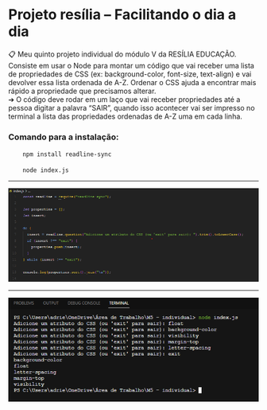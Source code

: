 # Projeto resília – Facilitando o dia a dia

📋 Meu quinto projeto individual do módulo V da RESÍLIA EDUCAÇÃO. Consiste em usar o Node para montar um código que vai receber uma lista de
propriedades de CSS (ex: background-color, font-size, text-align) e vai devolver
essa lista ordenada de A-Z. Ordenar o CSS ajuda a encontrar mais rápido a
propriedade que precisamos alterar. <br/>
➔ O código deve rodar em um laço que vai receber propriedades até a
pessoa digitar a palavra “SAIR”, quando isso acontecer vai ser impresso
no terminal a lista das propriedades ordenadas de A-Z uma em cada linha.  


### Comando para a instalação:
        
        npm install readline-sync
         
        node index.js  
        
---
 
  <img alt="cssNode" src="https://raw.githubusercontent.com/gooddri/ProjetoNodeCss/main/img/cssNode.png?token=GHSAT0AAAAAAB7RZXCF26P2TPFFKCW6ATJEZAEB7PA">
  
---
  
  <img alt="cssNode" src="https://raw.githubusercontent.com/gooddri/ProjetoNodeCss/main/img/cssNode2.png?token=GHSAT0AAAAAAB7RZXCFLOD53TCWSGSIM44EZAECAEA">
  

